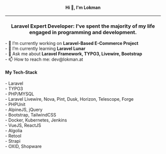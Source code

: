 <h4 align="center">Hi 👋, I'm Lokman</h4>
<hr/>
<h3 align="center">Laravel Expert Developer: I've spent the majority of my life engaged in programming and development.</h3>
- 🔭 I’m currently working on <b>Laravel-Based E-Commerce Project</b><br/>
- 🌱 I’m currently learning <b>Laravel Lunar</b><br/>
- 💬 Ask me about <b>Laravel Framework, TYPO3, Livewire, Bootstrap</b><br/>
- 📫 How to reach me: dev@lokman.at

<h4>My Tech-Stack</h4>
- Laravel<br/>
- TYPO3<br/>
- PHP/MYSQL<br/>
- Laravel Livewire, Nova, Pint, Dusk, Horizon, Telescope, Forge<br/>
- PHPUnit<br/>
- AlpineJS, jQuery<br/>
- Bootstrap, TailwindCSS<br/>
- Docker, Kubernetes, Jenkins<br/>
- VueJS, ReactJS<br/>
- Algolia<br/>
- Retool<br/>
- Strapi<br/>
- OXID, Shopware<br/>
